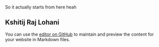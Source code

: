 So it actually starts from here heah

## Kshitij Raj Lohani

You can use the [editor on GitHub](https://github.com/kshitijlohani/kshitijlohani.github.io/edit/master/README.md) to maintain and preview the content for your website in Markdown files.
